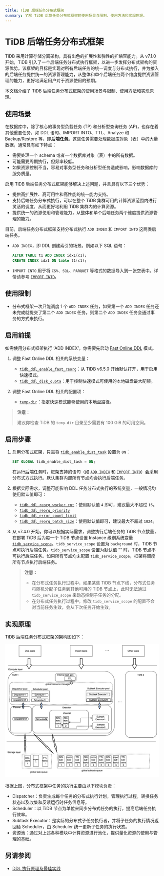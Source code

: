 ```yaml
---
title: TiDB 后端任务分布式框架
summary: 了解 TiDB 后端任务分布式框架的使用场景与限制、使用方法和实现原理。
---
```


# TiDB 后端任务分布式框架

TiDB 采用计算存储分离架构，具有出色的扩展性和弹性的扩缩容能力。从 v7.1.0 开始，TiDB 引入了一个后端任务分布式执行框架，以进一步发挥分布式架构的资源优势。该框架的目标是实现对所有后端任务的统一调度与分布式执行，并为接入的后端任务提供统一的资源管理能力，从整体和单个后端任务两个维度提供资源管理的能力，更好地满足用户对于资源使用的预期。

本文档介绍了 TiDB 后端任务分布式框架的使用场景与限制、使用方法和实现原理。

## 使用场景

在数据库中，除了核心的事务型负载任务 (TP) 和分析型查询任务 (AP)，也存在着其他重要任务，如 DDL 语句、IMPORT INTO、TTL、Analyze 和 Backup/Restore 等，即**后端任务**。这些任务需要处理数据库对象（表）中的大量数据，通常具有如下特点：

- 需要处理一个 schema 或者一个数据库对象（表）中的所有数据。
- 可能需要周期执行，但频率较低。
- 如果资源控制不当，容易对事务型任务和分析型任务造成影响，影响数据库的服务质量。

启用 TiDB 后端任务分布式框架能够解决上述问题，并且具有以下三个优势：

- 提供高扩展性、高可用性和高性能的统一能力支持。
- 支持后端任务分布式执行，可以在整个 TiDB 集群可用的计算资源范围内进行灵活的调度，从而更好地利用 TiDB 集群内的计算资源。
- 提供统一的资源使用和管理能力，从整体和单个后端任务两个维度提供资源管理的能力。

目前，后端任务分布式框架支持分布式执行 `ADD INDEX` 和 `IMPORT INTO` 这两类后端任务。

- `ADD INDEX`，即 DDL 创建索引的场景。例如以下 SQL 语句：

    ```sql
    ALTER TABLE t1 ADD INDEX idx1(c1);
    CREATE INDEX idx1 ON table t1(c1);
    ```

- `IMPORT INTO` 用于将 `CSV`、`SQL`、`PARQUET` 等格式的数据导入到一张空表中。详情请参考 [`IMPORT INTO`](/sql-statements/sql-statement-import-into.md)。

## 使用限制
- 分布式框架一次只能调度 1 个 `ADD INDEX` 任务，如果第一个 `ADD INDEX` 任务还未完成就提交了第二个 `ADD INDEX` 任务，则第二个 `ADD INDEX` 任务会通过事务的方式来执行。

## 启用前提

如需使用分布式框架执行 ‘ADD INDEX’，你需要先启动 [Fast Online DDL](/system-variables.md#tidb_ddl_enable_fast_reorg-从-v630-版本开始引入) 模式。

1. 调整 Fast Online DDL 相关的系统变量：

    * [`tidb_ddl_enable_fast_reorg`](/system-variables.md#tidb_ddl_enable_fast_reorg-从-v630-版本开始引入)：从 TiDB v6.5.0 开始默认打开，用于启用快速模式。
    * [`tidb_ddl_disk_quota`](/system-variables.md#tidb_ddl_disk_quota-从-v630-版本开始引入)：用于控制快速模式可使用的本地磁盘最大配额。

2. 调整 Fast Online DDL 相关的配置项：

    * [`temp-dir`](/tidb-configuration-file.md#temp-dir-从-v630-版本开始引入)：指定快速模式能够使用的本地盘路径。

> **注意：**
>
> 建议你检查 TiDB 的 `temp-dir` 目录至少需要有 100 GiB 的可用空间。

## 启用步骤

1. 启用分布式框架，只需将 [`tidb_enable_dist_task`](/system-variables.md#tidb_enable_dist_task-从-v710-版本开始引入) 设置为 `ON`：

    ```sql
    SET GLOBAL tidb_enable_dist_task = ON;
    ```

    在运行后端任务时，框架支持的语句（如 [`ADD INDEX`](/sql-statements/sql-statement-add-index.md) 和 [`IMPORT INTO`](/sql-statements/sql-statement-import-into.md)）会采用分布式方式执行。默认集群内部所有节点均会执行后端任务。

2. 根据实际需求，调整可能影响 DDL 任务分布式执行的系统变量，一般情况均使用默认值即可：

    * [`tidb_ddl_reorg_worker_cnt`](/system-variables.md#tidb_ddl_reorg_worker_cnt)：使用默认值 `4` 即可，建议最大不超过 `16`。
    * [`tidb_ddl_reorg_priority`](/system-variables.md#tidb_ddl_reorg_priority)
    * [`tidb_ddl_error_count_limit`](/system-variables.md#tidb_ddl_error_count_limit)
    * [`tidb_ddl_reorg_batch_size`](/system-variables.md#tidb_ddl_reorg_batch_size)：使用默认值即可，建议最大不超过 `1024`。

3. 从 v7.4.0 开始，你可以根据实际需求，调整执行后端任务的 TiDB 节点数量，在部署 TiDB 后为每一个 TiDB 节点设置 Instance 级别系统变量 [`tidb_service_scope`](/system-variables.md#tidb_service_scope-从-v740-版本开始引入)。`tidb_service_scope` 设置为 `background` 时，TiDB 节点可执行后端任务。`tidb_service_scope` 设置为默认值 "" 时，TiDB 节点不可执行后端任务。如果所有节点均未配置 `tidb_service_scope`，框架将调度所有节点执行后端任务。

    > **注意：**
    >
    > - 在分布式任务执行过程中，如果某些 TiDB 节点下线，分布式任务将随机分配子任务到其他可用的 TiDB 节点上，此时无法通过 `tidb_service_scope` 来动态控制子任务的分配。 
    > - 在分布式任务执行过程中，修改 `tidb_service_scope` 的配置不会对当前任务生效，会从下次任务开始生效。

## 实现原理

TiDB 后端任务分布式框架的架构图如下：

![后端任务分布式框架的架构](/media/dist-task/dist-task-architect.jpg)

根据上图，分布式框架中任务的执行主要由以下模块负责：

- Dispatcher：负责生成每个任务的分布式执行计划，管理执行过程，转换任务状态以及收集和反馈运行时任务信息等。
- Scheduler：以 TiDB 节点为单位来同步分布式任务的执行，提高后端任务执行效率。
- Subtask Executor：是实际的分布式子任务执行者，并将子任务的执行情况返回给 Scheduler，由 Scheduler 统一更新子任务的执行状态。
- 资源池：通过对上述各种模块中计算资源进行池化，提供量化资源的使用与管理的基础。

## 另请参阅

* [DDL 执行原理及最佳实践](/ddl-introduction.md)
